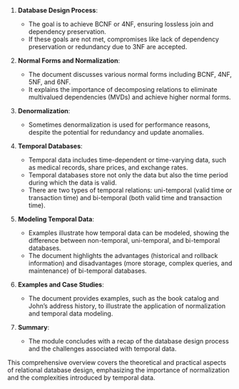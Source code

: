 
1. **Database Design Process**:

   - The goal is to achieve BCNF or 4NF, ensuring lossless join and dependency preservation.
   - If these goals are not met, compromises like lack of dependency preservation or redundancy due to 3NF are accepted.
2. **Normal Forms and Normalization**:

   - The document discusses various normal forms including BCNF, 4NF, 5NF, and 6NF.
   - It explains the importance of decomposing relations to eliminate multivalued dependencies (MVDs) and achieve higher normal forms.
3. **Denormalization**:

   - Sometimes denormalization is used for performance reasons, despite the potential for redundancy and update anomalies.
4. **Temporal Databases**:

   - Temporal data includes time-dependent or time-varying data, such as medical records, share prices, and exchange rates.
   - Temporal databases store not only the data but also the time period during which the data is valid.
   - There are two types of temporal relations: uni-temporal (valid time or transaction time) and bi-temporal (both valid time and transaction time).
5. **Modeling Temporal Data**:

   - Examples illustrate how temporal data can be modeled, showing the difference between non-temporal, uni-temporal, and bi-temporal databases.
   - The document highlights the advantages (historical and rollback information) and disadvantages (more storage, complex queries, and maintenance) of bi-temporal databases.
6. **Examples and Case Studies**:

   - The document provides examples, such as the book catalog and John’s address history, to illustrate the application of normalization and temporal data modeling.
7. **Summary**:

   - The module concludes with a recap of the database design process and the challenges associated with temporal data.

This comprehensive overview covers the theoretical and practical aspects of relational database design, emphasizing the importance of normalization and the complexities introduced by temporal data.
